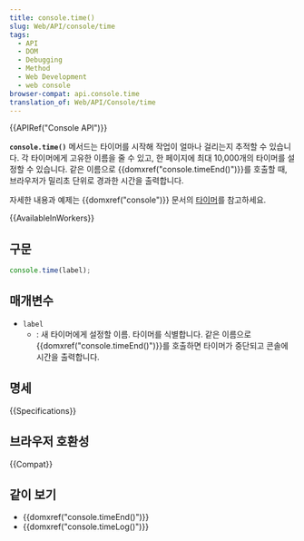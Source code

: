 ```yaml
---
title: console.time()
slug: Web/API/console/time
tags:
  - API
  - DOM
  - Debugging
  - Method
  - Web Development
  - web console
browser-compat: api.console.time
translation_of: Web/API/Console/time
---
```

{{APIRef("Console API")}}

**`console.time()`** 메서드는 타이머를 시작해 작업이 얼마나 걸리는지 추적할 수 있습니다. 각 타이머에게 고유한 이름을 줄 수 있고, 한 페이지에 최대 10,000개의 타이머를 설정할 수 있습니다. 같은 이름으로 {{domxref("console.timeEnd()")}}를 호출할 때, 브라우저가 밀리초 단위로 경과한 시간을 출력합니다.

자세한 내용과 예제는 {{domxref("console")}} 문서의 [타이머](/ko/docs/Web/API/console#타이머)를 참고하세요.

{{AvailableInWorkers}}

## 구문

```js
console.time(label);
```

## 매개변수

- `label`
  - : 새 타이머에게 설정할 이름. 타이머를 식별합니다. 같은 이름으로 {{domxref("console.timeEnd()")}}를 호출하면 타이머가 중단되고 콘솔에 시간을 출력합니다.

## 명세

{{Specifications}}

## 브라우저 호환성

{{Compat}}

## 같이 보기

- {{domxref("console.timeEnd()")}}
- {{domxref("console.timeLog()")}}
